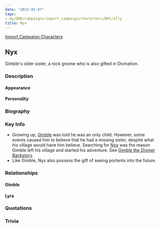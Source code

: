 ```yaml
---
date: "2022-01-07"
tags:
- my/DND/campaigns/import_campaign/characters/NPC/ally
title: Nyx
---
```


[Import Campaign Characters](/dnd/characters/)

## Nyx

Gimble's older sister, a rock gnome who is also gifted in Divination.

### Description

#### Appearance

#### Personality

### Biography

### Key Info

- Growing up, [Gimble](/dnd/characters/gimble-the-diviner/) was told he was an only child. However, some events caused him to believe that he had a missing sister, despite what his village would have him believe. Searching for [Nyx](/dnd/characters/npcs/nyx/) was the reason Gimble left his village and started his adventure. See [Gimble the Diviner Backstory](/dnd/characters/gimble/gimble-the-diviner-backstory/).
- Like Gimble, Nyx also possess the gift of seeing portents into the future.

### Relationships

#### Gimble

#### Lyra

### Quotations

### Trivia
